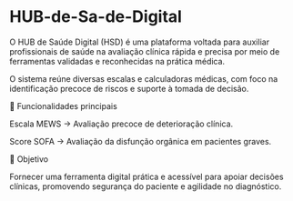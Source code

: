 # HUB-de-Sa-de-Digital

O HUB de Saúde Digital (HSD) é uma plataforma voltada para auxiliar profissionais de saúde na avaliação clínica rápida e precisa por meio de ferramentas validadas e reconhecidas na prática médica.

O sistema reúne diversas escalas e calculadoras médicas, com foco na identificação precoce de riscos e suporte à tomada de decisão.

🔧 Funcionalidades principais

Escala MEWS → Avaliação precoce de deterioração clínica.

Score SOFA → Avaliação da disfunção orgânica em pacientes graves.

🎯 Objetivo

Fornecer uma ferramenta digital prática e acessível para apoiar decisões clínicas, promovendo segurança do paciente e agilidade no diagnóstico.
